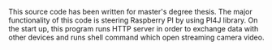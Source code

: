 This source code has been written for master's degree thesis. 
The major functionality of this code is steering Raspberry PI by using PI4J library.
On the start up, this program runs HTTP server in order to exchange data with other devices and runs shell command which open streaming camera video.
